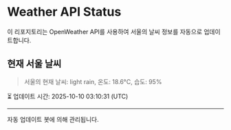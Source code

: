 
# Weather API Status

이 리포지토리는 OpenWeather API를 사용하여 서울의 날씨 정보를 자동으로 업데이트합니다.

## 현재 서울 날씨
> 서울의 현재 날씨: light rain, 온도: 18.6°C, 습도: 95%

⏳ 업데이트 시간: 2025-10-10 03:10:31 (UTC)

---
자동 업데이트 봇에 의해 관리됩니다.
